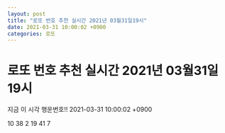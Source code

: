 ```yaml
---
layout: post
title: "로또 번호 추천 실시간 2021년 03월31일19시"
date: 2021-03-31 10:00:02 +0900
categories: 로또
---
```


# 로또 번호 추천 실시간 2021년 03월31일19시

지금 이 시각 행운번호!! 2021-03-31 10:00:02 +0900

 10  38  2  19  41  7 

